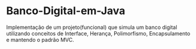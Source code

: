 # Banco-Digital-em-Java

Implementação de um projeto(funcional) que simula um banco digital utilizando conceitos de Interface, Herança, Polimorfismo, Encapsulamento e mantendo o padrão MVC.
